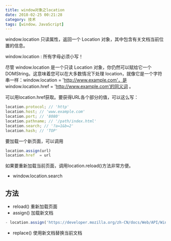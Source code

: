 ```yaml
---
title: window对象之location
date: 2018-02-25 00:21:28
category: 技术
tags: [window，JavaScript]
---
```

window.location 只读属性，返回一个 Location  对象，其中包含有关文档当前位置的信息。

window.location : 所有字母必须小写！

尽管 window.location 是一个只读 Location 对象，你仍然可以赋给它一个 DOMString。这意味着您可以在大多数情况下处理 location，就像它是一个字符串一样：window.location = 'http://www.example.com'，是 window.location.href = 'http://www.example.com'的同义词 。

可以用location.href获取。要获得URL各个部分的值，可以这么写：
```js
location.protocol; // 'http'
location.host; // 'www.example.com'
location.port; // '8080'
location.pathname; // '/path/index.html'
location.search; // '?a=1&b=2'
location.hash; // 'TOP'
```
要加载一个新页面，可以调用
```js
location.assign(url)
location.href  = url
```
如果要重新加载当前页面，调用location.reload()方法非常方便。
- window.location.search

## 方法
- reload() 
重新加载页面
- assign()
加载新文档
```js
- location.assign('https://developer.mozilla.org/zh-CN/docs/Web/API/Window/location')
```
- replace()
使用新文档替换当前文档
